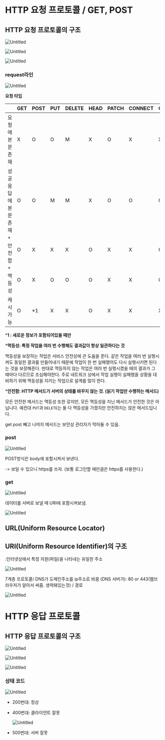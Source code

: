 # HTTP 요청 프로토콜 / GET, POST

## HTTP 요청 프로토콜의 구조

![Untitled](https://s3-us-west-2.amazonaws.com/secure.notion-static.com/cd9d6154-b01e-4b89-901b-6a03f5ca467c/Untitled.png)

![Untitled](https://s3-us-west-2.amazonaws.com/secure.notion-static.com/21f3c856-ee74-4983-a717-281d1e1e9014/Untitled.png)

![Untitled](https://s3-us-west-2.amazonaws.com/secure.notion-static.com/618a7da7-f7d9-4ed8-b447-07a01c91dac3/Untitled.png)

### request라인

![Untitled](https://s3-us-west-2.amazonaws.com/secure.notion-static.com/de904e57-419c-4a76-89db-45b73074145c/Untitled.png)

**요청 타입**

|  | GET | POST | PUT | DELETE | HEAD | PATCH | CONNECT | OPTIONS | TRACE |
| --- | --- | --- | --- | --- | --- | --- | --- | --- | --- |
| 요청에 본문 존재 | X | O | O | M | X | O | X | X | X |
| 성공 응답에 본문 존재 | O | O | M | M | X | O | O | O | X |
| *안전함 | O | X | X | X | O | X | X | O | O |
| *멱등성 | O | X | O | O | O | X | X | O | O |
| 캐시가능 | O | *1 | X | X | O | X | X | X | X |

***1 : 새로운 정보가 포함되어있을 때만**

***멱등성: 특정 작업을 여러 번 수행해도 결과값이 항상 일관하다는 것**

멱등성을 보장하는 작업은 서비스 안전성에 큰 도움을 준다. 같은 작업을 여러 번 실행시켜도 동일한 결과를 만들어내기 때문에 작업이 한 번 실패했어도 다시 실행시키면 된다는 것을 보장해준다. 반대로 멱등하지 않는 작업은 여러 번 실행시켰을 때의 결과가 그 때마다 다르므로 조심해야한다. 주로 네트워크 상에서 작업 실행이 실패했을 상황을 대비하기 위해 멱등성을 지키는 작업으로 설계를 많이 한다.

***안전함: HTTP 메서드가 서버의 상태를 바꾸지 않는 것. (읽기 작업만 수행하는 메서드)**

모든 안전한 메서드는 멱등성 또한 갖지만, 모든 멱등성을 지닌 메서드가 안전한 것은 아닙니다. 예컨대 `PUT`과 `DELETE`는 둘 다 멱등성을 가졌지만 안전하지는 않은 메서드입니다.

get post 빼고 나머지 메서드는 보안상 관리자가 막아둘 수 있음.

### post

![Untitled](https://s3-us-west-2.amazonaws.com/secure.notion-static.com/152c0a08-000d-4f78-a996-859411130964/Untitled.png)

POST방식은 body에 포함시켜서 보낸다.

-> 보일 수 있으니 https를 쓰자. (보통 로그인할 때만큼은 https를 사용한다.)

### get

![Untitled](https://s3-us-west-2.amazonaws.com/secure.notion-static.com/f1b4f9a7-6af5-4dcc-b724-476e4bb0991c/Untitled.png)

데이터를 서버로 보낼 때 URI에 포함시켜보냄.

![Untitled](https://s3-us-west-2.amazonaws.com/secure.notion-static.com/af38c6e8-79c6-451d-a975-5482b099ddc8/Untitled.png)

## URL(Uniform Resource Locator)

## URI(Uniform Resource Identifier)의 구조

:인터넷상에서 특정 자원(파일)을 나타내는 유일한 주소

![Untitled](https://s3-us-west-2.amazonaws.com/secure.notion-static.com/68161c49-e72c-49ea-98ad-35e4e4f0512a/Untitled.png)

7계층 프로토콜/ DNS가 도메인주소를 ip주소로 바꿈 (DNS 서버가): 80 or 443(웹브라우저가 알아서 써줌. 생략돼있는것) / 경로

![Untitled](https://s3-us-west-2.amazonaws.com/secure.notion-static.com/f85e350e-434b-40b2-8c41-dc8400b86938/Untitled.png)

# HTTP 응답 프로토콜

## HTTP 응답 프로토콜의 구조

![Untitled](https://s3-us-west-2.amazonaws.com/secure.notion-static.com/e9afd47c-5fdc-4ebd-93a5-cba951bcacea/Untitled.png)

![Untitled](https://s3-us-west-2.amazonaws.com/secure.notion-static.com/afe7454c-7016-493a-aa76-67041fa68fc5/Untitled.png)

![Untitled](https://s3-us-west-2.amazonaws.com/secure.notion-static.com/5dd559d1-a286-48cb-84bf-da9823106d29/Untitled.png)

### **상태 코드**

![Untitled](https://s3-us-west-2.amazonaws.com/secure.notion-static.com/26883668-dd56-445a-b91a-35c1b9a02755/Untitled.png)

- 200번대: 정상
- 400번대: 클라이언트 잘못
    
    ![Untitled](https://s3-us-west-2.amazonaws.com/secure.notion-static.com/8000fd77-674f-4be1-81e7-6ffbd6ce21ba/Untitled.png)
    
- 500번대: 서버 잘못
